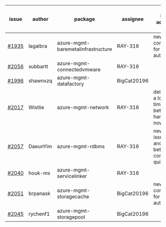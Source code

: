 | issue | author | package | assignee | bot advice | created date of issue | delay from created date |
| ------ | ------ | ------ | ------ | ------ | ------ | :-----: |
| [#1935](https://github.com/Azure/sdk-release-request/issues/1935) | lagalbra | azure-mgmt-baremetalinfrastructure | RAY-316 | new comment for author. | 2021-09-09 | 24 |
| [#2056](https://github.com/Azure/sdk-release-request/issues/2056) | subbartt | azure-mgmt-connectedvmware | RAY-316 |   | 2021-10-02 | 1 |
| [#1996](https://github.com/Azure/sdk-release-request/issues/1996) | shawnxzq | azure-mgmt-datafactory | BigCat20196 |   | 2021-09-18 | 15 |
| [#2017](https://github.com/Azure/sdk-release-request/issues/2017) | Wistlie | azure-mgmt-network | RAY-316 | delay for a long time and better to handle now. | 2021-09-21 | 12 |
| [#2057](https://github.com/Azure/sdk-release-request/issues/2057) | DaeunYim | azure-mgmt-rdbms | RAY-316 | new issue and better to confirm quickly. | 2021-10-03 | 0 |
| [#2040](https://github.com/Azure/sdk-release-request/issues/2040) | houk-ms | azure-mgmt-servicelinker | RAY-316 |   | 2021-09-28 | 5 |
| [#2051](https://github.com/Azure/sdk-release-request/issues/2051) | brpanask | azure-mgmt-storagecache | BigCat20196 | new comment for author. | 2021-09-30 | 3 |
| [#2045](https://github.com/Azure/sdk-release-request/issues/2045) | rychenf1 | azure-mgmt-storagepool | BigCat20196 |   | 2021-09-28 | 5 |
